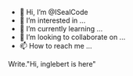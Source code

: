 - 👋 Hi, I’m @ISealCode
- 👀 I’m interested in ...
- 🌱 I’m currently learning ...
- 💞️ I’m looking to collaborate on ...
- 📫 How to reach me ...

<!---
ISealCode/ISealCode is a ✨ special ✨ repository because its `README.md` (this file) appears on your GitHub profile.
You can click the Preview link to take a look at your changes.
--->Write."Hi, inglebert is here"
